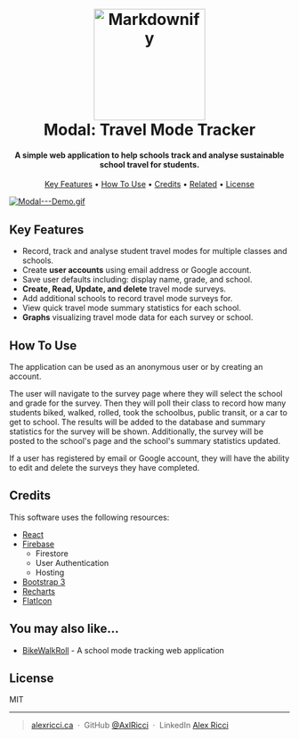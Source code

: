 <h1 align="center">
  <br>
  <a href="http://www.amitmerchant.com/electron-markdownify"><img src="https://www.flaticon.com/svg/static/icons/svg/1534/1534491.svg" alt="Markdownify" width="200"></a>
  <br>
  Modal: Travel Mode Tracker
  <br>
</h1>

<h4 align="center">A simple web application to help schools track and analyse sustainable  school travel for students.</h4>

<p align="center">
  <a href="#key-features">Key Features</a> •
  <a href="#how-to-use">How To Use</a> •
  <a href="#credits">Credits</a> •
  <a href="#related">Related</a> •
  <a href="#license">License</a>
</p>


[![Modal---Demo.gif](https://s8.gifyu.com/images/Modal---Demo.gif)](https://gifyu.com/image/FLit.gif)

## Key Features

* Record, track and analyse student travel modes for multiple classes and schools.
* Create **user accounts** using email address or Google account.
* Save user defaults including: display name, grade, and school.
* **Create, Read, Update, and delete** travel mode surveys.
* Add additional schools to record travel mode surveys for.
* View quick travel mode summary statistics for each school.
* **Graphs** visualizing travel mode data for each survey or school.

## How To Use

The application can be used as an anonymous user or by creating an account. 

The user will navigate to the survey page where they will select the school and grade for the survey. Then they will poll their class to record how many students biked, walked, rolled, took the schoolbus, public transit, or a car to get to school. The results will be added to the database and summary statistics for the survey will be shown. Additionally, the survey will be posted to the school's page and the school's summary statistics updated.

If a user has registered by email or Google account, they will have the ability to edit and delete the surveys they have completed.

## Credits

This software uses the following resources:

- [React](https://reactjs.org/)
- [Firebase](https://firebase.google.com/)
  - Firestore
  - User Authentication
  - Hosting
- [Bootstrap 3](https://react-bootstrap.github.io/)
- [Recharts](https://recharts.org/en-US/)
- [FlatIcon](https://www.flaticon.com/)


## You may also like...

- [BikeWalkRoll](https://bikewalkroll.org/) - A school mode tracking web application

## License

MIT

---

> [alexricci.ca](https://www.alexricci.ca) &nbsp;&middot;&nbsp;
> GitHub [@AxlRicci](https://github.com/axlricci) &nbsp;&middot;&nbsp;
> LinkedIn [Alex Ricci](https://www.linkedin.com/in/alex-ricci-b347b619b)